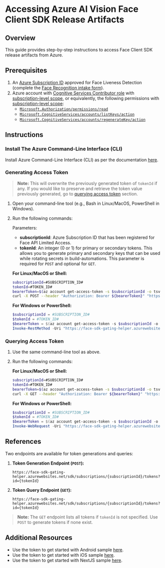 # Accessing Azure AI Vision Face Client SDK Release Artifacts

## Overview
This guide provides step-by-step instructions to access Face Client SDK release artifacts from Azure.

## Prerequisites
1. An [Azure Subscription ID](https://learn.microsoft.com/azure/azure-portal/get-subscription-tenant-id) approved for Face Liveness Detection (complete the [Face Recognition intake form](https://aka.ms/facerecognition)).
2. Azure account with [Cognitive Services Contributor role](https://learn.microsoft.com/azure/role-based-access-control/role-assignments-list-portal) with [subscription-level scope](https://learn.microsoft.com/en-us/azure/role-based-access-control/scope-overview#:~:text=subscription), or equivalently, the following permissions with [subscription-level scope](https://learn.microsoft.com/en-us/azure/role-based-access-control/scope-overview#:~:text=subscription):
   - [`Microsoft.Authorization/permissions/read`](https://learn.microsoft.com/en-us/azure/role-based-access-control/permissions/management-and-governance#:~:text=Microsoft.Authorization/permissions/read)
   - [`Microsoft.CognitiveServices/accounts/listKeys/action`](https://learn.microsoft.com/en-us/azure/role-based-access-control/permissions/management-and-governance#:~:text=Microsoft.CognitiveServices/accounts/listKeys/action)
   - [`Microsoft.CognitiveServices/accounts/regenerateKey/action`](https://learn.microsoft.com/en-us/azure/role-based-access-control/permissions/management-and-governance#:~:text=Microsoft.CognitiveServices/accounts/regenerateKey/action)

## Instructions

### Install The Azure Command-Line Interface (CLI)
Install Azure Command-Line Interface (CLI) as per the documentation [here](https://learn.microsoft.com/cli/azure/).

### Generating Access Token

> **Note:** This will overwrite the previously generated token of `tokenId` if any. If you would like to preserve and retrieve the token value previously generated, go to [querying access token](#querying-access-token) section.

1. Open your command-line tool (e.g., Bash in Linux/MacOS, PowerShell in Windows).
1. Run the following commands:

   Parameters:
   - **subscriptionId**: Azure Subscription ID that has been registered for Face API Limited Access.
   - **tokenId**: An integer (0 or 1) for primary or secondary tokens. This allows you to generate primary and secondary keys that can be used while rotating secrets in build-automations. This parameter is required for `POST` and optional for `GET`.

   **For Linux/MacOS or Shell:**
   ```bash
   subscriptionId=#SUBSCRIPTION_ID#
   tokenId=#TOKEN_ID#
   bearerToken=$(az account get-access-token -s $subscriptionId -o tsv | cut -f1)
   curl -X POST --header "Authorization: Bearer ${bearerToken}" "https://face-sdk-gating-helper.azurewebsites.net/sdk/subscriptions/${subscriptionId}/tokens?id=${tokenId}"
   ```

   **For Windows or PowerShell:**
   ```powershell
   $subscriptionId = #SUBSCRIPTION_ID#
   $tokenId = #TOKEN_ID#
   $bearerToken = $(az account get-access-token -s $subscriptionId -o tsv).split()[0];
   Invoke-RestMethod -Uri "https://face-sdk-gating-helper.azurewebsites.net/sdk/subscriptions/${subscriptionId}/tokens?id=${tokenId}" -Method POST -Headers @{"Authorization"="Bearer ${bearerToken}"} | format-list
   ```

### Querying Access Token
1. Use the same command-line tool as above.
1. Run the following commands:
   
   **For Linux/MacOS or Shell:**
   ```bash
   subscriptionId=#SUBSCRIPTION_ID#
   tokenId=#TOKEN_ID#
   bearerToken=$(az account get-access-token -s $subscriptionId -o tsv | cut -f1)
   curl -X GET --header "Authorization: Bearer ${bearerToken}" "https://face-sdk-gating-helper.azurewebsites.net/sdk/subscriptions/${subscriptionId}/tokens?id=${tokenId}"
   ```

   **For Windows or PowerShell:**
   ```powershell
   $subscriptionId = #SUBSCRIPTION_ID#
   $tokenId = #TOKEN_ID#
   $bearerToken = $(az account get-access-token -s $subscriptionId -o tsv).split()[0];
   Invoke-WebRequest -Uri "https://face-sdk-gating-helper.azurewebsites.net/sdk/subscriptions/${subscriptionId}/tokens?id=${tokenId}" -Method GET -Headers @{"Authorization"="Bearer ${bearerToken}"} | Format-List
   ```

## References
Two endpoints are available for token generations and queries:
   
1. **Token Generation Endpoint (`POST`):**
   
   ```
   https://face-sdk-gating-helper.azurewebsites.net/sdk/subscriptions/{subscriptionId}/tokens?id={tokenId}
   ```
   
1. **Token Query Endpoint (`GET`):**

   ```
   https://face-sdk-gating-helper.azurewebsites.net/sdk/subscriptions/{subscriptionId}/tokens?id={tokenId}
   ```
   
> **Note:** The `GET` endpoint lists all tokens if `tokenId` is not specified. Use `POST` to generate tokens if none exist.
   
## Additional Resources
- Use the token to get started with Android sample [here](samples/kotlin/face/FaceAnalyzerSample/README.md).
- Use the token to get started with iOS sample [here](samples/swift/face/FaceAnalyzerSample/README.md).
- Use the token to get started with NextJS sample [here](samples/nextjs/README.md).
